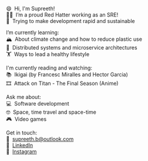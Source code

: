 😄&nbsp;  Hi, I'm Supreeth!    
👨‍💻&nbsp;  I’m a proud Red Hatter working as an SRE!    
🌈&nbsp;  Trying to make development rapid and sustainable    
  
I’m currently learning:  
🏔️&nbsp;  About climate change and how to reduce plastic use   
🚀&nbsp;  Distributed systems and microservice architectures  
🏋️&nbsp;  Ways to lead a healthy lifestyle  

I'm currently reading and watching:  
📚&nbsp;  Ikigai (by Francesc Miralles and Hector Garcia)  
🎞️&nbsp;  Attack on Titan - The Final Season (Anime)  

Ask me about:  
💻&nbsp;  Software development  
🤓&nbsp;  Space, time travel and space-time  
🎮&nbsp;  Video games  
  
Get in touch:  
💌&nbsp;  supreeth.b@outlook.com    
💼&nbsp;  [LinkedIn](https://www.linkedin.com/in/supreeth-b/)    
📸&nbsp;  [Instagram](https://www.instagram.com/iam.supreeth/)    
